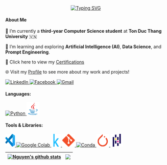 <p align="center" style="padding-top: 50px">
  <a href="https://git.io/typing-svg">
    <img src="https://readme-typing-svg.demolab.com?font=Fira+Code&weight=700&size=50&duration=2000&pause=500&center=true&vCenter=true&width=900&lines=Hi+%F0%9F%91%8B%2C+I'm+Nguyen" alt="Typing SVG" />
  </a>
</p>

#### About Me

🌱 I’m currently a **third-year Computer Science student** at **Ton Duc Thang University** 🇻🇳

🧠 I’m learning and exploring **Artificial Intelligence (AI)**, **Data Science**, and **Prompt Engineering**.

📝 Click here to view my [Certifications](https://htrnguyen.github.io/certificates/)

🌐 Visit my [Profile](https://htrnguyen.github.io) to see more about my work and projects!

<p align="left">
  <a href="https://www.linkedin.com/in/htrnguyen/">
    <img src="https://img.icons8.com/ios-filled/50/0077B5/linkedin.png" alt="LinkedIn" width="40" height="40"/>
  </a>
  <a href="https://www.facebook.com/htrnguyenn">
    <img src="https://img.icons8.com/ios-filled/50/3b5998/facebook.png" alt="Facebook" width="40" height="40"/>
  </a>
  <a href="mailto:hatrongnguyen04@gmail.com">
    <img src="https://img.icons8.com/ios-filled/50/FF0000/gmail.png" alt="Gmail" width="40" height="40"/>
  </a>
</p>

#### Languages:

<p align="left">
  <a href="https://www.python.org">
    <img src="https://img.icons8.com/?size=100&id=13441&format=png&color=000000" alt="Python" width="40" height="40"/>
  </a>
  <a href="https://www.java.com">
    <img src="https://raw.githubusercontent.com/devicons/devicon/master/icons/java/java-original.svg" alt="Java" width="40" height="40"/>
  </a>
</p>

#### Tools & Libraries:

<p align="left">
  <a href="https://code.visualstudio.com/">
    <img src="https://raw.githubusercontent.com/devicons/devicon/master/icons/vscode/vscode-original.svg" alt="VSCode" width="30" height="40"/>
  </a>
  <a href="https://colab.research.google.com/">
    <img src="https://colab.research.google.com/img/colab_favicon_256px.png" alt="Google Colab" width="40" height="40"/>
  </a>
  <a href="https://www.kaggle.com/">
    <img src="https://raw.githubusercontent.com/devicons/devicon/master/icons/kaggle/kaggle-original.svg" alt="Kaggle" width="30" height="40"/>
  </a>
  <a href="https://git-scm.com/">
    <img src="https://raw.githubusercontent.com/devicons/devicon/master/icons/git/git-original.svg" alt="Git" width="40" height="40"/>
  </a>
  <a href="https://docs.conda.io/">
    <img src="https://raw.githubusercontent.com/kalefranz/conda-packages/refs/heads/master/anaconda-latest/anaconda.ico" alt="Conda" width="40" height="40"/>
  </a>
  <a href="https://pytorch.org/">
    <img src="https://raw.githubusercontent.com/devicons/devicon/master/icons/pytorch/pytorch-original.svg" alt="PyTorch" width="40" height="40"/>
  </a>
  <a href="https://pandas.pydata.org/">
    <img src="https://raw.githubusercontent.com/devicons/devicon/2ae2a900d2f041da66e950e4d48052658d850630/icons/pandas/pandas-original.svg" alt="Pandas" width="40" height="40"/>
  </a>
</p>

| <a href="https://github.com/htrnguyen/github-readme-stats"><img align="center" src="https://github-readme-stats.vercel.app/api?username=htrnguyen&show_icons=true&include_all_commits=true&theme=buefy&hide_border=true" alt="Nguyen's github stats" /></a> | <a href="https://github.com/htrnguyen/github-readme-stats"><img align="center" src="https://github-readme-stats.vercel.app/api/top-langs/?username=htrnguyen&layout=compact&theme=buefy&hide_border=true" /></a> |
| ------------- | ------------- |
